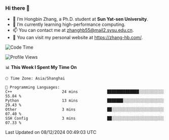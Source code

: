 ### Hi there 👋

- 🔭 I’m Hongbin Zhang, a Ph.D. student at **Sun Yat-sen University**.
- 🌱 I’m currently learning high-performance computing.
- 📫 You can contact me at zhanghb55@mail2.sysu.edu.cn.
- 👀 You can visit my personal website at https://zhang-hb.com/.

<!--START_SECTION:waka-->
![Code Time](http://img.shields.io/badge/Code%20Time-352%20hrs%2016%20mins-blue)

![Profile Views](http://img.shields.io/badge/Profile%20Views-1-blue)

📊 **This Week I Spent My Time On** 

```text
🕑︎ Time Zone: Asia/Shanghai

💬 Programming Languages: 
C++                      24 mins             ██████████████░░░░░░░░░░░   55.84 % 
Python                   13 mins             ███████░░░░░░░░░░░░░░░░░░   29.43 % 
Other                    3 mins              ██░░░░░░░░░░░░░░░░░░░░░░░   07.40 % 
SSH Config               3 mins              ██░░░░░░░░░░░░░░░░░░░░░░░   07.33 % 
```


 Last Updated on 08/12/2024 00:49:03 UTC
<!--END_SECTION:waka-->

